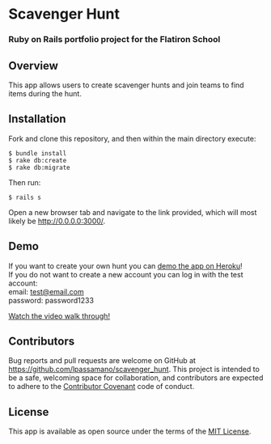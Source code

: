 # Scavenger Hunt
### Ruby on Rails portfolio project for the Flatiron School

## Overview
This app allows users to create scavenger hunts and join teams to find items during the hunt.

## Installation
Fork and clone this repository, and then within the main directory execute:
```
$ bundle install
$ rake db:create
$ rake db:migrate
```
Then run:
```
$ rails s
```
Open a new browser tab and navigate to the link provided, which will most likely be http://0.0.0.0:3000/.

## Demo
If you want to create your own hunt you can [demo the app on Heroku](https://scavenger-hunt-lpassamano.herokuapp.com/)!   
If you do not want to create a new account you can log in with the test account:  
email: test@email.com  
password: password1233  

[Watch the video walk through!](https://vimeo.com/254018788)

## Contributors
Bug reports and pull requests are welcome on GitHub at https://github.com/lpassamano/scavenger_hunt. This project is intended to be a safe, welcoming space for collaboration, and contributors are expected to adhere to the [Contributor Covenant](contributor-covenant.org) code of conduct.

## License
This app is available as open source under the terms of the [MIT License](http://opensource.org/licenses/MIT).
